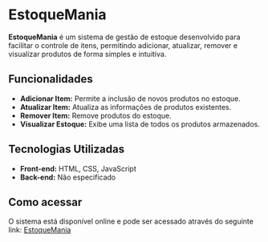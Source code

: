 # EstoqueMania

**EstoqueMania** é um sistema de gestão de estoque desenvolvido para facilitar o controle de itens, permitindo adicionar, atualizar, remover e visualizar produtos de forma simples e intuitiva.

## Funcionalidades

- **Adicionar Item:** Permite a inclusão de novos produtos no estoque.
- **Atualizar Item:** Atualiza as informações de produtos existentes.
- **Remover Item:** Remove produtos do estoque.
- **Visualizar Estoque:** Exibe uma lista de todos os produtos armazenados.

## Tecnologias Utilizadas

- **Front-end:** HTML, CSS, JavaScript
- **Back-end:** Não especificado

## Como acessar

O sistema está disponível online e pode ser acessado através do seguinte link:
[EstoqueMania](https://luccasfsilva.github.io/estoquemania/)

